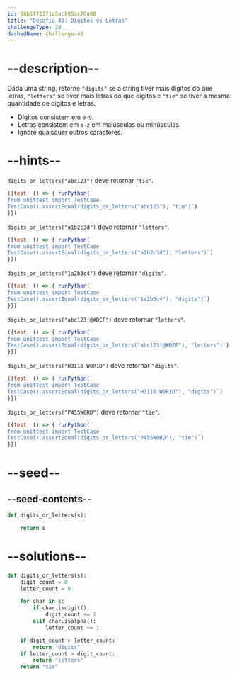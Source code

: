 ```yaml
---
id: 68b1f72371a5ac895ac70a08
title: "Desafio 43: Dígitos vs Letras"
challengeType: 29
dashedName: challenge-43
---
```


# --description--

Dada uma string, retorne `"digits"` se a string tiver mais dígitos do que letras, `"letters"` se tiver mais letras do que dígitos e `"tie"` se tiver a mesma quantidade de dígitos e letras.

- Dígitos consistem em `0-9`.
- Letras consistem em `a-z` em maiúsculas ou minúsculas.
- Ignore quaisquer outros caracteres.

# --hints--

`digits_or_letters("abc123")` deve retornar `"tie"`.

```js
({test: () => { runPython(`
from unittest import TestCase
TestCase().assertEqual(digits_or_letters("abc123"), "tie")`)
}})
```

`digits_or_letters("a1b2c3d")` deve retornar `"letters"`.

```js
({test: () => { runPython(`
from unittest import TestCase
TestCase().assertEqual(digits_or_letters("a1b2c3d"), "letters")`)
}})
```

`digits_or_letters("1a2b3c4")` deve retornar `"digits"`.

```js
({test: () => { runPython(`
from unittest import TestCase
TestCase().assertEqual(digits_or_letters("1a2b3c4"), "digits")`)
}})
```

`digits_or_letters("abc123!@#DEF")` deve retornar `"letters"`.

```js
({test: () => { runPython(`
from unittest import TestCase
TestCase().assertEqual(digits_or_letters("abc123!@#DEF"), "letters")`)
}})
```

`digits_or_letters("H3110 W0R1D")` deve retornar `"digits"`.

```js
({test: () => { runPython(`
from unittest import TestCase
TestCase().assertEqual(digits_or_letters("H3110 W0R1D"), "digits")`)
}})
```

`digits_or_letters("P455W0RD")` deve retornar `"tie"`.

```js
({test: () => { runPython(`
from unittest import TestCase
TestCase().assertEqual(digits_or_letters("P455W0RD"), "tie")`)
}})
```

# --seed--

## --seed-contents--

```py
def digits_or_letters(s):

    return s
```

# --solutions--

```py
def digits_or_letters(s):
    digit_count = 0
    letter_count = 0

    for char in s:
        if char.isdigit():
            digit_count += 1
        elif char.isalpha():
            letter_count += 1

    if digit_count > letter_count:
        return "digits"
    if letter_count > digit_count:
        return "letters"
    return "tie"
```
